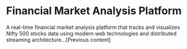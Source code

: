 # Financial Market Analysis Platform

A real-time financial market analysis platform that tracks and visualizes Nifty 500 stocks data using modern web technologies and distributed streaming architecture...[Previous content]